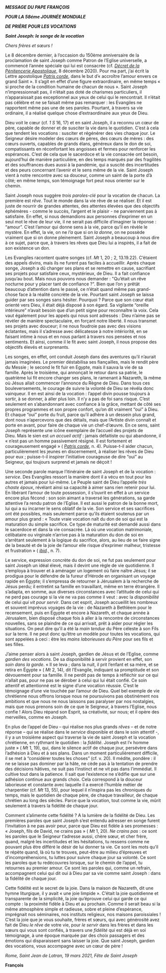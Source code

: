 ***MESSAGE DU PAPE FRANÇOIS***

***POUR LA 58éme JOURNÉE MONDIALE***

***DE PRIÈRE POUR LES VOCATIONS***

***Saint Joseph: le songe de la vocation***

*Chers frères et sœurs !*

Le 8 décembre dernier, à l’occasion du 150ème anniversaire de la proclamation de saint Joseph comme Patron de l’Eglise universelle, a commencé l’année spéciale qui lui est consacrée (cf. *[Décret de la Pénitencerie Apostolique](https://www.vatican.va/roman_curia/tribunals/apost_penit/documents/rc_trib_appen_pro_20201208_decreto-indulgenze-sangiuseppe_fr.html)*, 8 décembre 2020). Pour ma part, j’ai écrit la Lettre apostolique *[Patris corde](http://www.vatican.va/content/francesco/fr/apost_letters/documents/papa-francesco-lettera-ap_20201208_patris-corde.html)*, dans le but d’« accroître l’amour envers ce grand Saint ». Il s’agit en effet d’une figure extraordinaire, en même temps « si proche de la condition humaine de chacun de nous ». Saint Joseph n’impressionnait pas, il n’était pas doté de charismes particuliers, il n’apparaissait pas exceptionnel aux yeux de celui qui le rencontrait. Il n’était pas célèbre et ne se faisait même pas remarquer : les Evangiles ne rapportent même pas une de ses paroles. Pourtant, à travers sa vie ordinaire, il a réalisé quelque chose d’extraordinaire aux yeux de Dieu.

Dieu voit le cœur (cf. *1 S* 16, 17) et en saint Joseph, il a reconnu un cœur de père, capable de donner et de susciter la vie dans le quotidien. C’est à cela que tendent les vocations : susciter et régénérer des vies chaque jour. Le Seigneur désire modeler des cœurs de pères, des cœurs de mères : des cœurs ouverts, capables de grands élans, généreux dans le don de soi, compatissants en réconfortant les angoisses et fermes pour renforcer les espérances. C’est de cela que le sacerdoce et la vie consacrée ont besoin, aujourd’hui de manière particulière, en des temps marqués par des fragilités et des souffrances dues aussi à la pandémie, qui a suscité des incertitudes et des peurs concernant l’avenir et le sens même de la vie. Saint Joseph vient à notre rencontre avec sa douceur, comme un saint de la porte d’à côté; en même temps, son témoignage fort peut nous orienter sur le chemin.

Saint Joseph nous suggère *trois paroles-clé* pour la vocation de chacun. La première est *rêve*. Tout le monde dans la vie rêve de se réaliser. Et il est juste de nourrir de grandes attentes, des attentes élevées que des objectifs éphémères - comme le succès, l’argent et le plaisir - ne parviennent pas à satisfaire. En effet, si nous demandions aux personnes d’exprimer en un seul mot le rêve de leur vie, il ne serait pas difficile d’imaginer la réponse : “amour”. C’est l’amour qui donne sens à la vie, parce qu’il en révèle le mystère. En effet, la vie, on ne *l’a* que si on *la donne*, on ne possède vraiment que si on donne pleinement. Saint Joseph a beaucoup à nous dire à ce sujet, parce que, à travers les rêves que Dieu lui a inspirés, il a fait de son existence un don.

Les Evangiles racontent quatre songes (cf. *Mt* 1, 20 ; 2, 13.19.22). C’étaient des appels divins, mais ils ne furent pas faciles à accueillir. Après chaque songe, Joseph a dû changer ses plans et se remettre en cause, sacrifiant ses projets pour satisfaire ceux, mystérieux, de Dieu. Il a fait confiance jusqu’au bout. Mais nous pouvons nous demander : "Qu’était un rêve nocturne pour y placer tant de confiance ?". Bien que l’on y prêtât beaucoup d’attention dans le passé, ce n’était quand même pas grand-chose face à la réalité concrète de la vie. Pourtant saint Joseph se laissa guider par ses songes sans hésiter. Pourquoi ? Parce que son cœur était orienté vers Dieu, il était déjà disposé à son égard. Sa vigilante “oreille intérieure” n’avait besoin que d’un petit signe pour reconnaître la voix. Cela vaut également pour les appels qui nous sont adressés : Dieu n’aime pas se révéler de manière spectaculaire, en forçant notre liberté. Il nous transmet ses projets avec douceur; il ne nous foudroie pas avec des visions éclatantes, mais il s’adresse avec délicatesse à notre intériorité, en se faisant intime à nous et en nous parlant à travers nos pensées et nos sentiments. Et ainsi, comme il le fit avec saint Joseph, il nous propose des objectifs élevés et surprenants.

Les songes, en effet, ont conduit Joseph dans des aventures qu’il n’aurait jamais imaginées. Le premier déstabilisa ses fiançailles, mais le rendit père du Messie ; le second le fit fuir en Egypte, mais il sauva la vie de sa famille. Après le troisième, qui annonçait le retour dans sa patrie, le quatrième lui fit encore changer ses plans, le ramenant à Nazareth, là même où Jésus allait commencer l’annonce du Règne de Dieu. Dans tous ces bouleversements, le courage de suivre la volonté de Dieu se révéla donc vainqueur. Il en est ainsi de la vocation : l’appel divin pousse toujours à sortir, à se donner, à aller plus loin. Il n’y a pas de foi sans risque. C’est seulement en s’abandonnant avec confiance à la grâce, mettant de côté ses propres programmes et son propre confort, qu’on dit vraiment “oui” à Dieu. Et chaque “oui” porte du fruit, parce qu’il adhère à un dessein plus grand, dont nous n’apercevons que des détails, mais que l’Artiste divin connaît et porte en avant, pour faire de chaque vie un chef-d’œuvre. En ce sens, saint Joseph représente une icône exemplaire de l’accueil des projets de Dieu. Mais le sien est *un accueil actif* : jamais défaitiste ou qui abandonne, il « n’est pas un homme passivement résigné. Il est fortement et courageusement engagé » ( *[Patris corde](http://www.vatican.va/content/francesco/fr/apost_letters/documents/papa-francesco-lettera-ap_20201208_patris-corde.html)*, n. 4). Puisse-t-il aider chacun, particulièrement les jeunes en discernement, à réaliser les rêves de Dieu pour eux ; puisse-t-il inspirer l’initiative courageuse de dire “oui” au Seigneur, qui toujours surprend et jamais ne déçoit !

Une seconde parole marque l’itinéraire de saint Joseph et de la vocation : *service*. Des Evangiles ressort la manière dont il a vécu en tout pour les autres et jamais pour lui-même. Le Peuple saint de Dieu l’appelle *très chaste époux*, révélant ainsi sa capacité à aimer sans rien retenir pour lui. En libérant l’amour de toute possession, il s’ouvrit en effet à un service encore plus fécond : son soin aimant a traversé les générations, sa garde attentive l’a rendu patron de l’Eglise. Il est aussi le patron de la bonne mort, lui qui a su incarner le sens oblatif de la vie. Son service et ses sacrifices ont été possibles, mais seulement parce qu’ils étaient soutenus par un amour plus grand : « Toute vraie vocation naît du don de soi qui est la maturation du simple sacrifice. Ce type de maturité est demandé aussi dans le sacerdoce et dans la vie consacrée. Là où une vocation matrimoniale, célibataire ou virginale n’arrive pas à la maturation du don de soi en s’arrêtant seulement à la logique du sacrifice, alors, au lieu de se faire signe de la beauté et de la joie de l’amour elle risque d’exprimer malheur, tristesse et frustration » ( *[ibid](http://www.vatican.va/content/francesco/fr/apost_letters/documents/papa-francesco-lettera-ap_20201208_patris-corde.html).*, n. 7).

Le service, expression concrète du don de soi, ne fut pas seulement pour saint Joseph un idéal élevé, mais il devint une règle de vie quotidienne. Il s’employa à trouver et à aménager un logement où faire naître Jésus; il se prodigua pour le défendre de la fureur d’Hérode en organisant un voyage rapide en Égypte; il s’empressa de retourner à Jérusalem à la recherche de Jésus perdu; il entretint sa famille en travaillant, même en terre étrangère. Il s’adapta, en somme, aux diverses circonstances avec l’attitude de celui qui ne perd pas courage si la vie ne va pas comme il veut : avec la *disponibilité* de celui *qui vit pour servir*. Dans cet esprit, Joseph accueillit les nombreux et souvent imprévus voyages de la vie : de Nazareth à Bethléem pour le recensement, puis en Égypte et encore à Nazareth, et chaque année à Jérusalem, bien disposé chaque fois à aller à la rencontre de circonstances nouvelles, sans se plaindre de ce qui arrivait, prêt à aider pour régler les situations. On peut dire qu’il a été la *main tendue* du Père céleste à son Fils sur la terre. Il ne peut donc qu’être un modèle pour toutes les vocations, qui sont appelées à ceci : être les *mains laborieuses du Père* pour ses fils et ses filles.

J’aime penser alors à saint Joseph, gardien de Jésus et de l’Eglise, comme *gardien des vocations*. De sa disponibilité à servir provient en effet, son *soin dans la garde*. « Il se leva ; dans la nuit, il prit l’enfant et sa mère, et se retira en Égypte » ( *Mt* 2, 14), dit l’Evangile, indiquant sa promptitude et son dévouement pour sa famille. Il ne perdit pas de temps à réfléchir sur ce qui n’allait pas, pour ne pas se dérober à celui qui lui était confié. Ce soin attentif et attentionné est le signe d’une vocation réussie. C’est le témoignage d’une vie touchée par l’amour de Dieu. Quel bel exemple de vie chrétienne nous offrons lorsque nous ne poursuivons pas obstinément nos ambitions et que nous ne nous laissons pas paralyser par nos nostalgies, mais que nous prenons soin de ce que le Seigneur, à travers l’Eglise, nous confie ! Alors Dieu répand son Esprit, sa créativité, sur nous; et il opère des merveilles, comme en Joseph.

En plus de l’appel de Dieu – qui réalise nos plus grands *rêves* – et de notre réponse – qui se réalise dans le *service* disponible et dans le soin attentif -, il y a un troisième aspect qui traverse la vie de saint Joseph et la vocation chrétienne, en rythmant le quotidien : la *fidélité*. Joseph est l’« homme juste » ( *Mt* 1, 19), qui, dans le silence actif de chaque jour, persévère dans l’adhésion à Dieu et à ses plans. Dans un moment particulièrement difficile, il se met à “considérer toutes les choses” (cf. v. 20). Il médite, pondère : il ne se laisse pas dominer par la hâte, ne cède pas à la tentation de prendre des décisions hâtives, ne suit pas l’instinct et ne vit pas dans l’immédiat. Il cultive tout dans la patience. Il sait que l’existence ne s’édifie que sur une adhésion continue aux grands choix. Cela correspond à la douceur laborieuse et constante avec laquelle il a exercé l’humble métier de charpentier (cf. *Mt* 13, 55), pour lequel il n’inspira pas les chroniques du temps, mais le quotidien de chaque père, de chaque travailleur, de chaque chrétien au long des siècles. Parce que la vocation, tout comme la vie, mûrit seulement à travers la fidélité de chaque jour.

Comment s’alimente cette fidélité ? A la lumière de la fidélité de Dieu. Les premières paroles que saint Joseph s’est entendu adresser en songe furent l’invitation à ne pas avoir peur, parce que Dieu est fidèle à ses promesses : « Joseph, fils de David, ne crains pas » ( *Mt* 1, 20). *Ne crains pas* : ce sont les paroles que le Seigneur t’adresse aussi, chère sœur, et cher frère, quand, malgré les incertitudes et les hésitations, tu ressens comme ne pouvant plus être différé le désir de lui donner ta vie. Ce sont les mots qu’il te répète quand, là où tu te trouves, peut-être au milieu d’épreuves et d’incompréhensions, tu luttes pour suivre chaque jour sa volonté. Ce sont les paroles que tu redécouvres lorsque, sur le chemin de l’appel, tu retournes au premier amour. Ce sont les paroles qui, comme un refrain, accompagnent celui qui dit oui à Dieu par sa vie comme saint Joseph : dans la fidélité de chaque jour.

Cette fidélité est le secret de la joie. Dans la maison de Nazareth, dit une hymne liturgique, il y avait « une joie limpide ». C’était la joie quotidienne et transparente de la simplicité, la joie qu’éprouve celui qui garde ce qui compte : la proximité fidèle à Dieu et au prochain. Comme il serait beau si la même atmosphère simple et radieuse, sobre et pleine d’espérance, imprégnait nos séminaires, nos instituts religieux, nos maisons paroissiales ! C’est la joie que je vous souhaite, frères et sœurs, qui avec générosité avez fait de Dieu *le rêve* de votre vie, pour *le* *servir* dans les frères et dans les sœurs qui vous sont confiés, à travers une *fidélité* qui est déjà en soi témoignage, à une époque marquée par des choix passagers et des émotions qui disparaissent sans laisser la joie. Que saint Joseph, gardien des vocations, vous accompagne avec un cœur de père !

*Rome, Saint Jean de Latran, 19 mars 2021, Fête de Saint Joseph*

**François**